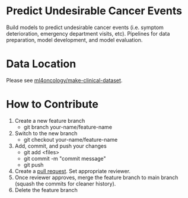 # Predict Undesirable Cancer Events

Build models to predict undesirable cancer events (i.e. symptom deterioration, emergency department visits, etc).
Pipelines for data preparation, model development, and model evaluation. 

# Data Location
Please see [ml4oncology/make-clinical-dataset](https://github.com/ml4oncology/make-clinical-dataset).

# How to Contribute
1. Create a new feature branch
    - git branch your-name/feature-name
2. Switch to the new branch
    - git checkout your-name/feature-name
3. Add, commit, and push your changes
    - git add \<files>
    - git commit -m "commit message"
    - git push
4. Create a [pull request](https://opensource.com/article/19/7/create-pull-request-github). Set appropriate reviewer.
5. Once reviewer approves, merge the feature branch to main branch (squash the commits for cleaner history).
6. Delete the feature branch